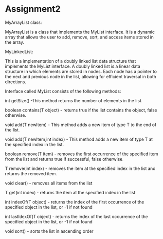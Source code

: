 # Assignment2

MyArrayList class:

MyArrayList is a class that implements the MyList interface. 
It is a dynamic array that allows the user to add, remove, sort, and access items stored in the array.

MyLinkedList:

This is a implementation of a doubly linked list data structure that implements the MyList interface. 
A doubly linked list is a linear data structure in which elements are stored in nodes. 
Each node has a pointer to the next and previous node in the list, allowing for efficient traversal in both directions.


Interface called MyList consists of the following methods:

int getSize() -This method returns the number of elements in the list.

boolean contains(T object) - returns true if the list contains the object, false otherwise.

void add(T newItem) - This method adds a new item of type T to the end of the list.

void add(T newItem,int index) - This method adds a new item of type T at the specified index in the list.

boolean remove(T item) - removes the first occurrence of the specified item from the list and returns true if successful, false otherwise.

T remove(int index) -  removes the item at the specified index in the list and returns the removed item.

void clear() -  removes all items from the list

T get(int index) -  returns the item at the specified index in the list

int indexOf(T object) - returns the index of the first occurrence of the specified object in the list, or -1 if not found

int lastIdexOf(T object) - returns the index of the last occurrence of the specified object in the list, or -1 if not found

void sort() - sorts the list in ascending order 
